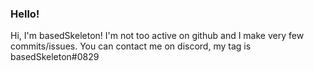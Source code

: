 ### Hello!
Hi, I'm basedSkeleton! I'm not too active on github and I make very few commits/issues.
You can contact me on discord, my tag is basedSkeleton#0829

<!--
**basedSkeleton/basedSkeleton** is a ✨ _special_ ✨ repository because its `README.md` (this file) appears on your GitHub profile.

Here are some ideas to get you started:

- 🔭 I’m currently working on ...
- 🌱 I’m currently learning ...
- 👯 I’m looking to collaborate on ...
- 🤔 I’m looking for help with ...
- 💬 Ask me about ...
- 📫 How to reach me: ...
- 😄 Pronouns: ...
- ⚡ Fun fact: ...
-->
